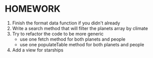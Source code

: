 # HOMEWORK

1. Finish the format data function if you didn't already
2. Write a search method that will filter the planets array by climate
3. Try to refactor the code to be more generic
    * use one fetch method for both planets and people
    * use one populateTable method for both planets and people
4. Add a view for starships